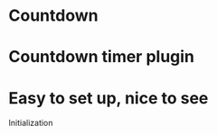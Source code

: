 # Countdown
Countdown timer plugin
===================================
Easy to set up, nice to see
==
Initialization
